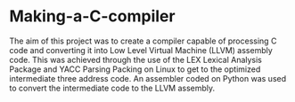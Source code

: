 # Making-a-C-compiler
The aim of this project was to create a compiler capable of processing C code and converting it into Low Level Virtual Machine (LLVM) assembly code. This was achieved through the use of the LEX Lexical Analysis Package and YACC Parsing Packing on Linux to get to the optimized intermediate three address code. An assembler coded on Python was used to convert the intermediate code to the LLVM assembly.
